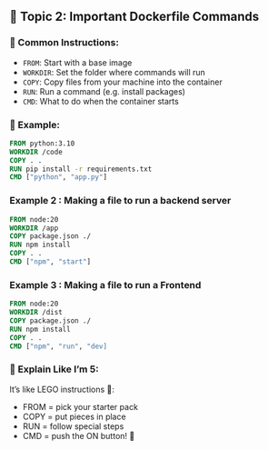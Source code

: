 
## 🧠 Topic 2: Important Dockerfile Commands

### 🧾 Common Instructions:
- `FROM`: Start with a base image
- `WORKDIR`: Set the folder where commands will run
- `COPY`: Copy files from your machine into the container
- `RUN`: Run a command (e.g. install packages)
- `CMD`: What to do when the container starts

### 🧪 Example:
```Dockerfile
FROM python:3.10
WORKDIR /code
COPY . .
RUN pip install -r requirements.txt
CMD ["python", "app.py"]
```
### Example 2 : Making a file to run a backend server
```Dockerfile
FROM node:20
WORKDIR /app
COPY package.json ./
RUN npm install
COPY . .
CMD ["npm", "start"]
```
### Example 3 : Making a file to run a Frontend
```Dockerfile
FROM node:20
WORKDIR /dist
COPY package.json ./
RUN npm install
COPY . .
CMD ["npm", "run", "dev]
```

### 🍼 Explain Like I’m 5:
It’s like LEGO instructions 🧱:
- FROM = pick your starter pack
- COPY = put pieces in place
- RUN = follow special steps
- CMD = push the ON button! 🧸

